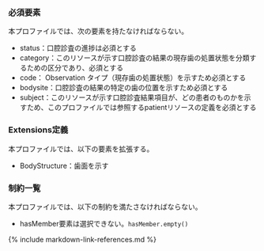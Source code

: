 ### 必須要素
本プロファイルでは、次の要素を持たなければならない。

- status：口腔診査の進捗は必須とする
- category：このリソースが示す口腔診査の結果の現存歯の処置状態を分類するための区分であり、必須とする
- code： Observation タイプ（現存歯の処置状態）を示すため必須とする
- bodysite：口腔診査の結果の特定の歯の位置を示すため必須とする
- subject：このリソースが示す口腔診査結果項目が、どの患者のものかを示すため、このプロファイルでは参照するpatientリソースの定義を必須とする

### Extensions定義
本プロファイルでは、以下の要素を拡張する。
- BodyStructure：歯面を示す

### 制約一覧
本プロファイルでは、以下の制約を満たさなければならない。

- hasMember要素は選択できない。`hasMember.empty()`

<!--
## 利用方法

### OperationおよびSearch Parameter 一覧

#### Search Parameter一覧

#### Operation一覧

### サンプル

## その他、参考文献、リンク等
-->

{% include markdown-link-references.md %}
